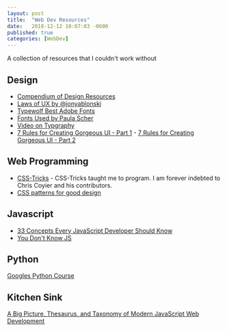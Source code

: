 ```yaml
---
layout: post
title:  "Web Dev Resources"
date:   2018-12-12 10:07:03 -0600
published: true
categories: [WebDev]
---
```

A collection of resources that I couldn't work without

## Design
* [Compendium of Design Resources](https://github.com/gztchan/awesome-design)
* [Laws of UX by @jonyablonski](https://lawsofux.com/)
* [Typewolf Best Adobe Fonts](https://www.typewolf.com/adobe-fonts)
* [Fonts Used by Paula Scher](https://fontsinuse.com/designers/369/paula-scher)
* [Video on Typgraphy](https://www.youtube.com/watch?v=QrNi9FmdlxY)
* [7 Rules for Creating Gorgeous UI - Part 1](https://medium.com/@erikdkennedy/7-rules-for-creating-gorgeous-ui-part-1-559d4e805cda) - [7 Rules for Creating Gorgeous UI - Part 2](https://medium.com/@erikdkennedy/7-rules-for-creating-gorgeous-ui-part-2-430de537ba96)

## Web Programming
* [CSS-Tricks](https://css-tricks.com) - CSS-Tricks taught me to program.  I am forever indebted to Chris Coyier and his contributors.
* [CSS patterns for good design](https://github.com/AllThingsSmitty/css-protips)

## Javascript
* [33 Concepts Every JavaScript Developer Should Know](https://github.com/leonardomso/33-js-concepts)
* [You Don't Know JS](https://github.com/getify/You-Dont-Know-JS)

## Python
[Googles Python Course](https://developers.google.com/edu/python/introduction)

## Kitchen Sink
[A Big Picture, Thesaurus, and Taxonomy of Modern JavaScript Web Development](https://github.com/dexteryy/spellbook-of-modern-webdev)
